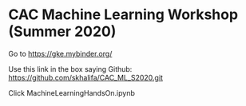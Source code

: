 # CAC Machine Learning Workshop (Summer 2020)

Go to https://gke.mybinder.org/

Use this link in the box saying Github: https://github.com/skhalifa/CAC_ML_S2020.git

Click MachineLearningHandsOn.ipynb
